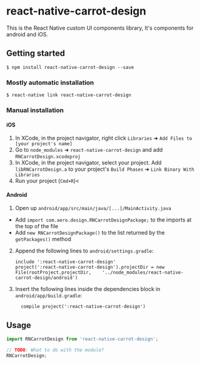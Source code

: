 
# react-native-carrot-design
This is the React Native custom UI components library, It's components for android and iOS.

## Getting started

`$ npm install react-native-carrot-design --save`

### Mostly automatic installation

`$ react-native link react-native-carrot-design`

### Manual installation


#### iOS

1. In XCode, in the project navigator, right click `Libraries` ➜ `Add Files to [your project's name]`
2. Go to `node_modules` ➜ `react-native-carrot-design` and add `RNCarrotDesign.xcodeproj`
3. In XCode, in the project navigator, select your project. Add `libRNCarrotDesign.a` to your project's `Build Phases` ➜ `Link Binary With Libraries`
4. Run your project (`Cmd+R`)<

#### Android

1. Open up `android/app/src/main/java/[...]/MainActivity.java`
  - Add `import com.aero.design.RNCarrotDesignPackage;` to the imports at the top of the file
  - Add `new RNCarrotDesignPackage()` to the list returned by the `getPackages()` method
2. Append the following lines to `android/settings.gradle`:
  	```
  	include ':react-native-carrot-design'
  	project(':react-native-carrot-design').projectDir = new File(rootProject.projectDir, 	'../node_modules/react-native-carrot-design/android')
  	```
3. Insert the following lines inside the dependencies block in `android/app/build.gradle`:
  	```
      compile project(':react-native-carrot-design')
  	```


## Usage
```javascript
import RNCarrotDesign from 'react-native-carrot-design';

// TODO: What to do with the module?
RNCarrotDesign;
```
  
